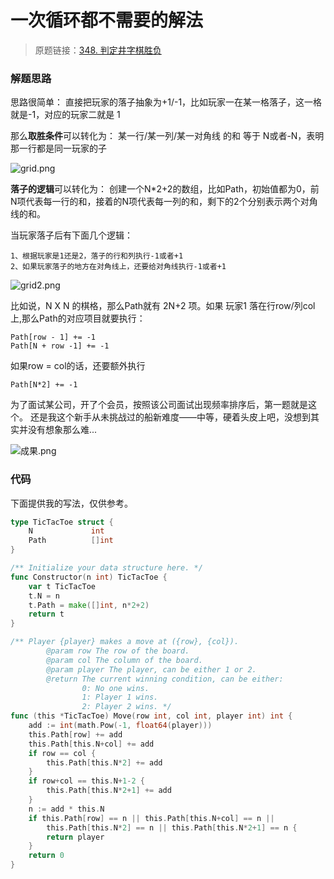 # 一次循环都不需要的解法
> 原题链接：[348. 判定井字棋胜负](https://leetcode-cn.com/problems/design-tic-tac-toe/)
>
### 解题思路
思路很简单：
直接把玩家的落子抽象为+1/-1，比如玩家一在某一格落子，这一格就是-1，对应的玩家二就是 1

那么**取胜条件**可以转化为：
某一行/某一列/某一对角线 的和 等于 N或者-N，表明那一行都是同一玩家的子

![grid.png](https://pic.leetcode-cn.com/eafc0989dd2a53b839e666d83c2997702ec123473b9172b982fe7c3b6aa144fa-grid.png)

**落子的逻辑**可以转化为：
创建一个N*2+2的数组，比如Path，初始值都为0，前N项代表每一行的和，接着的N项代表每一列的和，剩下的2个分别表示两个对角线的和。

当玩家落子后有下面几个逻辑：
```
1、根据玩家是1还是2，落子的行和列执行-1或者+1
2、如果玩家落子的地方在对角线上，还要给对角线执行-1或者+1
```

![grid2.png](https://pic.leetcode-cn.com/212ba9127a42a5e3a852ae27914fff7e5dd4ff3d02395064bf074b0e5b281b98-grid2.png)

比如说，N X N 的棋格，那么Path就有 2N+2 项。如果 玩家1 落在行row/列col上,那么Path的对应项目就要执行：
```
Path[row - 1] += -1
Path[N + row -1] += -1
```
如果row = col的话，还要额外执行
```
Path[N*2] += -1
```

为了面试某公司，开了个会员，按照该公司面试出现频率排序后，第一题就是这个。
还是我这个新手从未挑战过的船新难度——中等，硬着头皮上吧，没想到其实并没有想象那么难...

![成果.png](https://pic.leetcode-cn.com/b4ea47c4496e9873ed9b93f8ba300b93f8671ac0e59b2b051db14f2d6e17340c-%E6%88%90%E6%9E%9C.png)

### 代码
下面提供我的写法，仅供参考。

```go
type TicTacToe struct {
	N             int
	Path          []int
}

/** Initialize your data structure here. */
func Constructor(n int) TicTacToe {
	var t TicTacToe
	t.N = n
	t.Path = make([]int, n*2+2)
	return t
}

/** Player {player} makes a move at ({row}, {col}).
        @param row The row of the board.
        @param col The column of the board.
        @param player The player, can be either 1 or 2.
        @return The current winning condition, can be either:
                0: No one wins.
                1: Player 1 wins.
                2: Player 2 wins. */
func (this *TicTacToe) Move(row int, col int, player int) int {
	add := int(math.Pow(-1, float64(player)))
	this.Path[row] += add
	this.Path[this.N+col] += add
	if row == col {
		this.Path[this.N*2] += add
	}
	if row+col == this.N+1-2 {
		this.Path[this.N*2+1] += add
	}
	n := add * this.N
	if this.Path[row] == n || this.Path[this.N+col] == n ||
		this.Path[this.N*2] == n || this.Path[this.N*2+1] == n {
		return player
	}
	return 0
}
```
